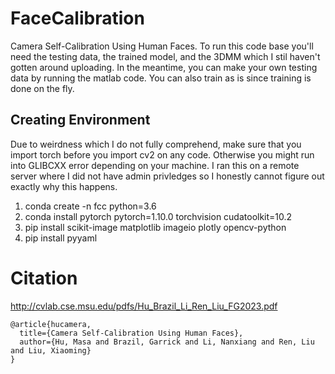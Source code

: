 # FaceCalibration
Camera Self-Calibration Using Human Faces. To run this code base you'll need the testing data, the trained model, and the 3DMM which I stil haven't gotten around uploading. In the meantime, you can make your own testing data by running the matlab code. You can also train as is since training is done on the fly.

## Creating Environment
Due to weirdness which I do not fully comprehend, make sure that you import torch before you import cv2 on any code. Otherwise you might run into GLIBCXX error depending on
your machine. I ran this on a remote server where I did not have admin privledges so I honestly cannot figure out exactly why this happens.

1. conda create -n fcc python=3.6
2. conda install pytorch pytorch=1.10.0 torchvision cudatoolkit=10.2
3. pip install scikit-image matplotlib imageio plotly opencv-python             
4. pip install pyyaml


# Citation
http://cvlab.cse.msu.edu/pdfs/Hu_Brazil_Li_Ren_Liu_FG2023.pdf

```
@article{hucamera,
  title={Camera Self-Calibration Using Human Faces},
  author={Hu, Masa and Brazil, Garrick and Li, Nanxiang and Ren, Liu and Liu, Xiaoming}
}
```
